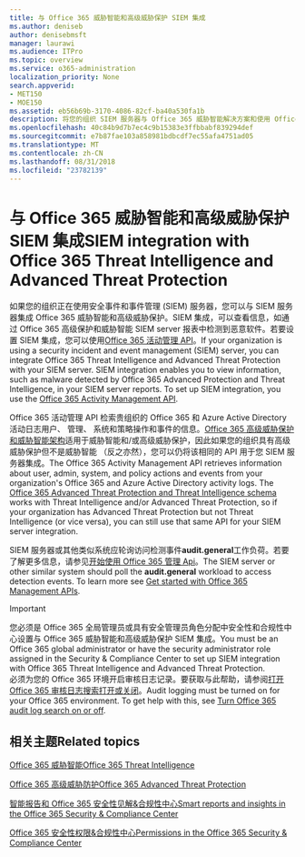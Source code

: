 ```yaml
---
title: 与 Office 365 威胁智能和高级威胁保护 SIEM 集成
ms.author: deniseb
author: denisebmsft
manager: laurawi
ms.audience: ITPro
ms.topic: overview
ms.service: o365-administration
localization_priority: None
search.appverid:
- MET150
- MOE150
ms.assetid: eb56b69b-3170-4086-82cf-ba40a530fa1b
description: 将您的组织 SIEM 服务器与 Office 365 威胁智能解决方案和使用 Office 365 活动管理 API 的高级威胁保护集成。
ms.openlocfilehash: 40c84b9d7b7ec4c9b15383e3ffbbabf839294def
ms.sourcegitcommit: e7b87fae103a858981bdbcdf7ec55afa4751ad05
ms.translationtype: MT
ms.contentlocale: zh-CN
ms.lasthandoff: 08/31/2018
ms.locfileid: "23782139"
---
```

# <a name="siem-integration-with-office-365-threat-intelligence-and-advanced-threat-protection"></a><span data-ttu-id="89a1f-103">与 Office 365 威胁智能和高级威胁保护 SIEM 集成</span><span class="sxs-lookup"><span data-stu-id="89a1f-103">SIEM integration with Office 365 Threat Intelligence and Advanced Threat Protection</span></span>

<span data-ttu-id="89a1f-p101">如果您的组织正在使用安全事件和事件管理 (SIEM) 服务器，您可以与 SIEM 服务器集成 Office 365 威胁智能和高级威胁保护。SIEM 集成，可以查看信息，如通过 Office 365 高级保护和威胁智能 SIEM server 报表中检测到恶意软件。若要设置 SIEM 集成，您可以使用[Office 365 活动管理 API](https://docs.microsoft.com/office/office-365-management-api/office-365-management-activity-api-reference)。</span><span class="sxs-lookup"><span data-stu-id="89a1f-p101">If your organization is using a security incident and event management (SIEM) server, you can integrate Office 365 Threat Intelligence and Advanced Threat Protection with your SIEM server. SIEM integration enables you to view information, such as malware detected by Office 365 Advanced Protection and Threat Intelligence, in your SIEM server reports. To set up SIEM integration, you use the [Office 365 Activity Management API](https://docs.microsoft.com/office/office-365-management-api/office-365-management-activity-api-reference).</span></span> 

<span data-ttu-id="89a1f-p102">Office 365 活动管理 API 检索贵组织的 Office 365 和 Azure Active Directory 活动日志用户、 管理、 系统和策略操作和事件的信息。[Office 365 高级威胁保护和威胁智能架构](https://docs.microsoft.com/office/office-365-management-api/office-365-management-activity-api-schema#office-365-advanced-threat-protection-and-threat-intelligence-schema)适用于威胁智能和/或高级威胁保护，因此如果您的组织具有高级威胁保护但不是威胁智能 （反之亦然），您可以仍将该相同的 API 用于您 SIEM 服务器集成。</span><span class="sxs-lookup"><span data-stu-id="89a1f-p102">The Office 365 Activity Management API retrieves information about user, admin, system, and policy actions and events from your organization's Office 365 and Azure Active Directory activity logs. The [Office 365 Advanced Threat Protection and Threat Intelligence schema](https://docs.microsoft.com/office/office-365-management-api/office-365-management-activity-api-schema#office-365-advanced-threat-protection-and-threat-intelligence-schema) works with Threat Intelligence and/or Advanced Threat Protection, so if your organization has Advanced Threat Protection but not Threat Intelligence (or vice versa), you can still use that same API for your SIEM server integration.</span></span> 

<span data-ttu-id="89a1f-p103">SIEM 服务器或其他类似系统应轮询访问检测事件**audit.general**工作负荷。若要了解更多信息，请参见[开始使用 Office 365 管理 Api](https://docs.microsoft.com/office/office-365-management-api/get-started-with-office-365-management-apis)。</span><span class="sxs-lookup"><span data-stu-id="89a1f-p103">The SIEM server or other similar system should poll the **audit.general** workload to access detection events. To learn more see [Get started with Office 365 Management APIs](https://docs.microsoft.com/office/office-365-management-api/get-started-with-office-365-management-apis).</span></span> 

> [!IMPORTANT]
> <span data-ttu-id="89a1f-111">您必须是 Office 365 全局管理员或具有安全管理员角色分配中安全性和合规性中心设置与 Office 365 威胁智能和高级威胁保护 SIEM 集成。</span><span class="sxs-lookup"><span data-stu-id="89a1f-111">You must be an Office 365 global administrator or have the security administrator role assigned in the Security & Compliance Center to set up SIEM integration with Office 365 Threat Intelligence and Advanced Threat Protection.</span></span></br><span data-ttu-id="89a1f-p104">必须为您的 Office 365 环境开启审核日志记录。要获取与此帮助，请参阅[打开 Office 365 审核日志搜索打开或关闭](turn-audit-log-search-on-or-off.md)。</span><span class="sxs-lookup"><span data-stu-id="89a1f-p104">Audit logging must be turned on for your Office 365 environment. To get help with this, see [Turn Office 365 audit log search on or off](turn-audit-log-search-on-or-off.md).</span></span>

## <a name="related-topics"></a><span data-ttu-id="89a1f-114">相关主题</span><span class="sxs-lookup"><span data-stu-id="89a1f-114">Related topics</span></span>

[<span data-ttu-id="89a1f-115">Office 365 威胁智能</span><span class="sxs-lookup"><span data-stu-id="89a1f-115">Office 365 Threat Intelligence</span></span>](office-365-ti.md)

[<span data-ttu-id="89a1f-116">Office 365 高级威胁防护</span><span class="sxs-lookup"><span data-stu-id="89a1f-116">Office 365 Advanced Threat Protection</span></span>](office-365-atp.md)

[<span data-ttu-id="89a1f-117">智能报告和 Office 365 安全性见解&amp;合规性中心</span><span class="sxs-lookup"><span data-stu-id="89a1f-117">Smart reports and insights in the Office 365 Security &amp; Compliance Center</span></span>](reports-and-insights-in-security-and-compliance.md)
  
[<span data-ttu-id="89a1f-118">Office 365 安全性权限&amp;合规性中心</span><span class="sxs-lookup"><span data-stu-id="89a1f-118">Permissions in the Office 365 Security &amp; Compliance Center</span></span>](permissions-in-the-security-and-compliance-center.md)
  

